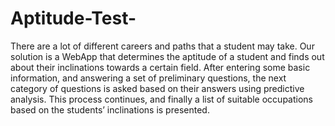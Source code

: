 # Aptitude-Test-
There are a lot of different careers and paths that a student may take. Our solution is a WebApp that determines the aptitude of a student and finds out about their inclinations towards a certain field. After entering some basic information, and answering a set of preliminary questions, the next category of questions is asked based on their answers using predictive analysis. This process continues, and finally a list of suitable occupations based on the students’ inclinations is presented. 
